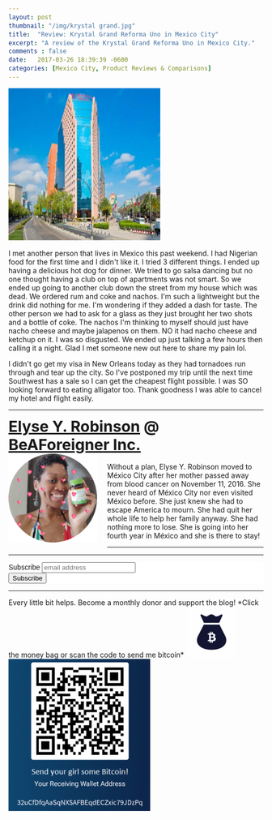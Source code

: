 ```yaml
---
layout: post
thumbnail: "/img/krystal grand.jpg"
title:  "Review: Krystal Grand Reforma Uno in Mexico City"
excerpt: "A review of the Krystal Grand Reforma Uno in Mexico City."
comments : false
date:   2017-03-26 18:39:39 -0600
categories: [Mexico City, Product Reviews & Comparisons]
---
```


<img src="/img/krystal grand.jpg" width="300" height="300" alt="Krystal Grand">

I met another person that lives in Mexico this past weekend. I had Nigerian food for the first time and I didn't like it. I tried 3 different things. I ended up having a delicious hot dog for dinner. We tried to go salsa dancing but no one thought having a club on top of apartments was not smart. So we ended up going to another club down the street from my house which was dead. We ordered rum and coke and nachos. I'm such a lightweight but the drink did nothing for me. I'm wondering if they added a dash for taste. The other person we had to ask for a glass as they just brought her two shots and a bottle of coke. The nachos I'm thinking to myself should just have nacho cheese and maybe jalapenos on them. NO it had nacho cheese and ketchup on it. I was so disgusted. We ended up just talking a few hours then calling it a night. Glad I met someone new out here to share my pain lol.

I didn't go get my visa in New Orleans today as they had tornadoes run through and tear up the city. So I've postponed my trip until the next time Southwest has a sale so I can get the cheapest flight possible. I was SO looking forward to eating alligator too. Thank goodness I was able to cancel my hotel and flight easily.

<hr>

<div style="font-size: 30px; font-weight: bold;"><a href="https://elyserobinson.com" target="_blank">Elyse Y. Robinson</a> @ <a href="https://www.beaforeigner.com" target="_blank">BeAForeigner Inc.</a></div>
<div style="float: left; padding: 0 20px 20px 0;"><img src="/img/me86.gif" width="175" height="175" alt="Elyse Y. Robinson"></div>
<br>
Without a plan, Elyse Y. Robinson moved to México City after her mother passed away from blood cancer on November 11, 2016. She never heard of México City nor even visited México before. She just knew she had to escape America to mourn. She had quit her whole life to help her family anyway. She had nothing more to lose. She is going into her fourth year in México and she is there to stay!

<hr>

<div class="sharethis-inline-share-buttons"></div>

<hr>

<!-- Begin Mailchimp Signup Form -->
<link href="//cdn-images.mailchimp.com/embedcode/horizontal-slim-10_7.css" rel="stylesheet" type="text/css">
<style type="text/css">
	#mc_embed_signup{background:#fff; clear:left; font:14px Helvetica,Arial,sans-serif; width:100%;}
	/* Add your own Mailchimp form style overrides in your site stylesheet or in this style block.
	   We recommend moving this block and the preceding CSS link to the HEAD of your HTML file. */
</style>
<div id="mc_embed_signup">
<form action="https://elyserobinson.us14.list-manage.com/subscribe/post?u=d8681ae8829338461cc453b4a&amp;id=f1fd37520f" method="post" id="mc-embedded-subscribe-form" name="mc-embedded-subscribe-form" class="validate" target="_blank" novalidate>
    <div id="mc_embed_signup_scroll">
	<label for="mce-EMAIL">Subscribe</label>
	<input type="email" value="" name="EMAIL" class="email" id="mce-EMAIL" placeholder="email address" required>
    <!-- real people should not fill this in and expect good things - do not remove this or risk form bot signups-->
    <div style="position: absolute; left: -5000px;" aria-hidden="true"><input type="text" name="b_d8681ae8829338461cc453b4a_f1fd37520f" tabindex="-1" value=""></div>
    <div class="clear"><input type="submit" value="Subscribe" name="subscribe" id="mc-embedded-subscribe" class="button"></div>
    </div>
</form>
</div>

<!--End mc_embed_signup-->

<hr>

<div class="text-align: center">
Every little bit helps. Become a monthly donor and support the blog! *Click the money bag or scan the code to send me bitcoin*
<a href="https://liberapay.com/elyserobinson" target="_blank"><img src="/img/419_money_bag_BTC_solid.gif" width="100" height="100" alt="Love Elyse? Send some money!"></a>

<picture>
  <source srcset="/img/bitcoin.webp" type="image/webp">
  <source srcset="/img/bitcoin.jpeg" type="image/jpeg">
  <img src="/img/bitcoin.jpeg" width="280" height="300" alt="Love Elyse? Send some bitcoin!">
</picture>
</div>
